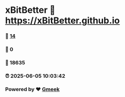 # xBitBetter :link: https://xBitBetter.github.io 
### :page_facing_up: [14](https://xBitBetter.github.io/tag.html) 
### :speech_balloon: 0 
### :hibiscus: 18635 
### :alarm_clock: 2025-06-05 10:03:42 
### Powered by :heart: [Gmeek](https://github.com/Meekdai/Gmeek)
